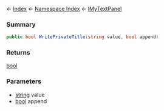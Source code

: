 ← [Index](Api-Index) ← [Namespace Index](Namespace-Index) ← [IMyTextPanel](Sandbox.ModAPI.Ingame.IMyTextPanel)

### Summary

```csharp
public bool WritePrivateTitle(string value, bool append)
```

### Returns

[bool](https://docs.microsoft.com/en-us/dotnet/api/system.boolean?view=netframework-4.6)

### Parameters

* [string](https://docs.microsoft.com/en-us/dotnet/api/system.string?view=netframework-4.6) value
* [bool](https://docs.microsoft.com/en-us/dotnet/api/system.boolean?view=netframework-4.6) append
